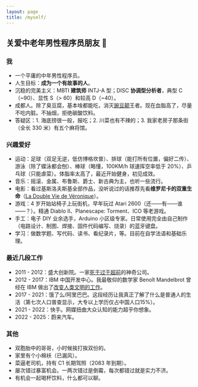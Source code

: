 ```yaml
---
layout: page
title: /myself/
---
```


## 关爱中老年男性程序员朋友 💊

### 我

- 一个平庸的中年男性程序员。
- 人生目标：**成为一个有故事的人**。
- 沉稳的完美主义：MBTI **建筑师** INTJ-A 型；DISC **协调型分析者**，典型 C（~90）、显性 S（> 60）和较高 D（~40）。
- 成都人。除了臭豆腐，基本啥都能吃，消灭[豌豆颠](https://baike.baidu.com/item/豌豆颠/62483299)王者。现在血脂高了，尽量不吃内脏。不抽烟，拒绝碳酸饮料。
- 答疑区：1. 海底捞很一般，报吃；2. 川菜也有不辣的；3. 我家老房子那条街（全长 330 米）有五个麻将馆。

### 兴趣爱好

- 运动：足球（双足无逆，低仿博格坎普）、排球（能打所有位置，偏好二传）、游泳（除了蝶泳都会刨）、棒球（略懂，100KM/h 球速挥空率低于 20%）、乒乓球（只能虐菜）。体脂率太高了，最近开始健身，初见成效。
- 音乐：摇滚、金属、布鲁斯、爵士、新古典为主，也听一些流行。
- 电影：看过基斯洛夫斯基全部作品，没听说过的话推荐先看**维罗尼卡的双重生命**（[La Double Vie de Véronique](https://fr.wikipedia.org/wiki/La_Double_Vie_de_V%C3%A9ronique)）。
- 游戏：4 岁开始站椅子上玩街机，早年玩过 Atari 2600（还——有——谁——？）。精通 Diablo II、Planescape: Torment、ICO 等老游戏。
- 手工：电子 DIY 业余选手，Arduino 小区级专家。日常使用完全由自己制作（电路设计、制图、焊接、固件代码编写、烧录）的蓝牙键盘。
- 学习：做数学题、写代码、读书、看纪录片，等。目前在自学法语和基础乐理。

### 最近几段工作

- 2011 - 2012：盛大创新院。一家[死于过于超前](https://zhuanlan.zhihu.com/p/70570510)的神奇公司。
- 2012 - 2017：IBM 中国开发中心。我最敬仰的数学家 Benoît Mandelbrot 曾经在 IBM 做出了[改变人类文明的工作](https://www.bilibili.com/video/BV1Zx411b7vu/)。
- 2017 - 2021：饿了么/阿里巴巴。这段经历让我真正了解了什么是普通人的生活（第七次人口普查显示，大专以上学历仅占中国人口15%）。
- 2021 - 2022：快手。网媒扭曲大众认知的能力超乎你想象。
- 2022 - 2025：蔚来汽车。

### 其他

- 双胞胎中的哥哥，小时候挨打挨双份的。
- 家里有个小棉袄（已漏风）。
- 菜逼老司机，持有 C1 长期驾照（2083 年到期）。
- 屡次错过暴富机会。一两次错过是倒霉，每次都错过就是实力不济。
- 有机会一起喝杯饮料，什么都可以聊。
